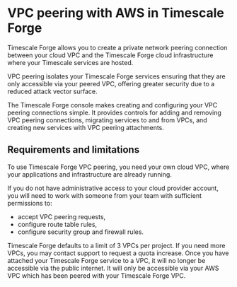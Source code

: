 # VPC peering with AWS in Timescale Forge

Timescale Forge allows you to create a private network peering connection between
your cloud VPC and the Timescale Forge cloud infrastructure where your Timescale
services are hosted.

VPC peering isolates your Timescale Forge services ensuring that they are only
accessible via your peered VPC, offering greater security due to a reduced
attack vector surface.

The Timescale Forge console makes creating and configuring your VPC peering connections
simple. It provides controls for adding and removing VPC peering connections, migrating
services to and from VPCs, and creating new services with VPC peering attachments.

## Requirements and limitations
To use Timescale Forge VPC peering, you need your own cloud VPC, where your
applications and infrastructure are already running.

If you do not have administrative access to your cloud provider account, you will need
to work with someone from your team with sufficient permissions to:

- accept VPC peering requests,
- configure route table rules,
- configure security group and firewall rules.

<highlight type="tip">
Timescale Forge defaults to a limit of 3 VPCs per project. If you need more VPCs,
you may contact support to request a quota increase.
</highlight>

<highlight type="warning">
Once you have attached your Timescale Forge service to a VPC, it will no longer be accessible
via the public internet. It will only be accessible via your AWS VPC which has been peered
with your Timescale Forge VPC.
</highlight>